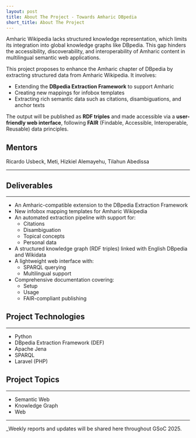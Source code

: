 ```yaml
---
layout: post
title: About The Project - Towards Amharic DBpedia
short_title: About The Project
---
```


Amharic Wikipedia lacks structured knowledge representation, which limits its integration into global knowledge graphs like DBpedia. This gap hinders the accessibility, discoverability, and interoperability of Amharic content in multilingual semantic web applications.

This project proposes to enhance the Amharic chapter of DBpedia by extracting structured data from Amharic Wikipedia. It involves:

- Extending the **DBpedia Extraction Framework** to support Amharic
- Creating new mappings for infobox templates
- Extracting rich semantic data such as citations, disambiguations, and anchor texts

The output will be published as **RDF triples** and made accessible via a **user-friendly web interface**, following **FAIR** (Findable, Accessible, Interoperable, Reusable) data principles.

<!--more-->

## Mentors

Ricardo Usbeck, Meti, Hizkiel Alemayehu, Tilahun Abedissa

---

## Deliverables

---

- An Amharic-compatible extension to the DBpedia Extraction Framework
- New infobox mapping templates for Amharic Wikipedia
- An automated extraction pipeline with support for:
  - Citations
  - Disambiguation
  - Topical concepts
  - Personal data
- A structured knowledge graph (RDF triples) linked with English DBpedia and Wikidata
- A lightweight web interface with:
  - SPARQL querying
  - Multilingual support
- Comprehensive documentation covering:
  - Setup
  - Usage
  - FAIR-compliant publishing

## Project Technologies

---

- Python
- DBpedia Extraction Framework (DEF)
- Apache Jena
- SPARQL
- Laravel (PHP)

## Project Topics

---

- Semantic Web
- Knowledge Graph
- Web

---

\_Weekly reports and updates will be shared here throughout GSoC 2025.
